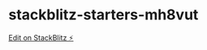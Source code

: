 # stackblitz-starters-mh8vut

[Edit on StackBlitz ⚡️](https://stackblitz.com/edit/stackblitz-starters-mh8vut)